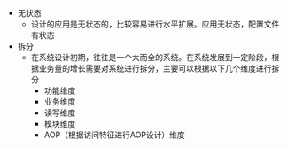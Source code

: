 + 无状态
    + 设计的应用是无状态的，比较容易进行水平扩展。应用无状态，配置文件有状态
+ 拆分
    + 在系统设计初期，往往是一个大而全的系统。在系统发展到一定阶段，根据业务量的增长需要对系统进行拆分，主要可以根据以下几个维度进行拆分
        + 功能维度
        + 业务维度
        + 读写维度
        + 模块维度
        + AOP（根据访问特征进行AOP设计）维度
